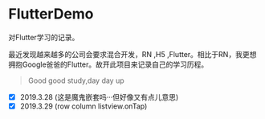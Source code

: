 # FlutterDemo
对Flutter学习的记录。

最近发现越来越多的公司会要求混合开发，RN ,H5 ,Flutter。相比于RN，我更想拥抱Google爸爸的Flutter。故开此项目来记录自己的学习历程。



> Good good study,day day up

- [x] 2019.3.28 (这是魔鬼嵌套吗···但好像又有点儿意思)
- [x] 2019.3.29 (row column listview.onTap)

